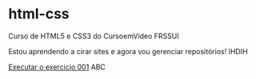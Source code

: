 # html-css
 Curso de HTML5 e CSS3 do CursoemVideo  FRSSUI

 Estou aprendendo a cirar sites e agora vou gerenciar repositórios! IHDIH

<a href="https://denzelbrown-creator.github.io/HTML5-CSS3/HTML5%20CSS3%20M%C3%93DULO%201/Exercicios/Ex-001/index.html">Executar o exercicío 001</a> ABC

